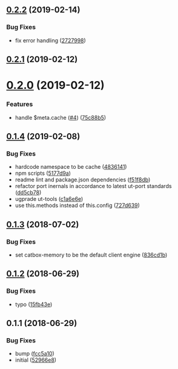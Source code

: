 ## [0.2.2](https://github.com/softwaregroup-bg/ut-port-cache/compare/v0.2.1...v0.2.2) (2019-02-14)


### Bug Fixes

* fix error handling ([2727998](https://github.com/softwaregroup-bg/ut-port-cache/commit/2727998))



## [0.2.1](https://github.com/softwaregroup-bg/ut-port-cache/compare/v0.2.0...v0.2.1) (2019-02-12)



# [0.2.0](https://github.com/softwaregroup-bg/ut-port-cache/compare/v0.1.4...v0.2.0) (2019-02-12)


### Features

* handle $meta.cache ([#4](https://github.com/softwaregroup-bg/ut-port-cache/issues/4)) ([75c88b5](https://github.com/softwaregroup-bg/ut-port-cache/commit/75c88b5))



## [0.1.4](https://github.com/softwaregroup-bg/ut-port-cache/compare/v0.1.3...v0.1.4) (2019-02-08)


### Bug Fixes

* hardcode namespace to be cache ([4836141](https://github.com/softwaregroup-bg/ut-port-cache/commit/4836141))
* npm scripts ([5177d9a](https://github.com/softwaregroup-bg/ut-port-cache/commit/5177d9a))
* readme lint and package.json dependencies ([f51f8db](https://github.com/softwaregroup-bg/ut-port-cache/commit/f51f8db))
* refactor port inernals in accordance to latest ut-port standards ([dd5cb78](https://github.com/softwaregroup-bg/ut-port-cache/commit/dd5cb78))
* ugprade ut-tools ([c1a6e6e](https://github.com/softwaregroup-bg/ut-port-cache/commit/c1a6e6e))
* use this.methods instead of this.config ([727d639](https://github.com/softwaregroup-bg/ut-port-cache/commit/727d639))



<a name="0.1.3"></a>
## [0.1.3](https://github.com/softwaregroup-bg/ut-port-cache/compare/v0.1.2...v0.1.3) (2018-07-02)


### Bug Fixes

* set catbox-memory to be the default client engine ([836cd1b](https://github.com/softwaregroup-bg/ut-port-cache/commit/836cd1b))



<a name="0.1.2"></a>
## [0.1.2](https://github.com/softwaregroup-bg/ut-port-cache/compare/v0.1.1...v0.1.2) (2018-06-29)


### Bug Fixes

* typo ([15fb43e](https://github.com/softwaregroup-bg/ut-port-cache/commit/15fb43e))



<a name="0.1.1"></a>
## 0.1.1 (2018-06-29)


### Bug Fixes

* bump ([fcc5a10](https://github.com/softwaregroup-bg/ut-port-cache/commit/fcc5a10))
* initial ([52966e8](https://github.com/softwaregroup-bg/ut-port-cache/commit/52966e8))



